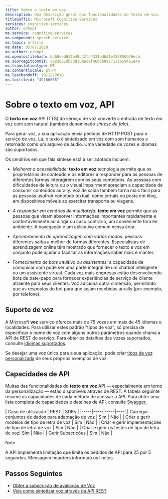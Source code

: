 ```yaml
---
title: Sobre o texto em voz
description: Uma descrição geral das funcionalidades do texto em voz.
titleSuffix: Microsoft Cognitive Services
services: cognitive-services
author: erhopf
ms.service: cognitive-services
ms.component: speech-service
ms.topic: article
ms.date: 05/07/2018
ms.author: erhopf
ms.openlocfilehash: bc60eed63fb40c42fc4331edb01e15f850bf6ecb
ms.sourcegitcommit: c282021dbc3815aac9f46b6b89c7131659461e49
ms.translationtype: MT
ms.contentlocale: pt-PT
ms.lasthandoff: 10/12/2018
ms.locfileid: "49166088"
---
```

# <a name="about-the-text-to-speech-api"></a>Sobre o texto em voz, API

O **texto em voz** API (TTS) do serviço de voz converte a entrada de texto em voz com som natural (também denominado *síntese de fala*).

Para gerar voz, a sua aplicação envia pedidos de HTTP POST para o serviço de voz. Lá, o texto é sintetizado em voz com som humanos e retornado como um arquivo de áudio. Uma variedade de vozes e idiomas são suportados.

Os cenários em que fala síntese está a ser adotada incluem:

* *Melhorar a acessibilidade:* **texto em voz** tecnologia permite que os proprietários de conteúdo e os editores a responder para as pessoas de diferentes formas interagirem com os seus conteúdos. As pessoas com dificuldades de leitura ou o visual impairment apreciam a capacidade de consumir conteúdos aurally. Voz de saída também torna mais fácil para as pessoas usufruir conteúdo textual, como jornais ou posta em blog, em dispositivos móveis ao exercitar transporte ou viagens.

* *A responder em cenários de multitarefa:* **texto em voz** permite que as pessoas que visam absorver informações importantes rapidamente e confortavelmente ao dirigir ou caso contrário, um conveniente fora ler ambiente. A navegação é um aplicativo comum nessa área. 

* *Aprimoramento de aprendizagem com vários modos:* pessoas diferentes saiba a melhor de formas diferentes. Especialistas de aprendizagem online têm mostrado que fornecer o texto e voz em conjunto pode ajudar a facilitar as informações saber mais e manter.

* *Fornecimento de bots intuitivo ou assistentes:* a capacidade de comunicar com pode ser uma parte integral de um chatbot inteligente ou um assistente virtual. Cada vez mais empresas estão desenvolvendo bots de bate-papo para fornecer experiências de serviço de cliente atraente para seus clientes. Voz adiciona outra dimensão, permitindo que as respostas do bot para que sejam recebidas aurally (por exemplo, por telefone).

## <a name="voice-support"></a>Suporte de voz

A Microsoft **voz** serviço oferece mais de 75 vozes em mais de 45 idiomas e localidades. Para utilizar estes padrão "tipos de voz", só precisa de especificar o nome de voz com alguns outros parâmetros quando chama a API de REST do serviço. Para obter os detalhes das vozes suportados, consulte [idiomas suportados](language-support.md#text-to-speech). 

Se desejar uma voz única para a sua aplicação, pode criar [tipos de voz personalizada](how-to-customize-voice-font.md) de seus próprios exemplos de voz.

## <a name="api-capabilities"></a>Capacidades de API

Muitas das funcionalidades do **texto em voz** API — especialmente em torno da personalização — estão disponíveis através de REST. A tabela seguinte resume as capacidades de cada método de acessar a API. Para obter uma lista completa de capacidades e detalhes de API, consulte [Swagger](https://swagger/service/11ed9226-335e-4d08-a623-4547014ba2cc#/),

| Caso de utilização | REST | SDKs |
|-----|-----|-----|----|
| Carregar conjuntos de dados para adaptação de voz | Sim | Não |
| Criar e gerir modelos de tipo de letra de voz | Sim | Não |
| Criar e gerir implementações de tipo de letra de voz | Sim | Não |
| Criar e gerir os testes de tipo de letra de voz| Sim | Não |
| Gerir Subscrições | Sim | Não |

> [!NOTE]
> A API implementa limitação que limita os pedidos de API para 25 por 5 segundos. Mensagem hearders informará os limites.

## <a name="next-steps"></a>Passos Seguintes

* [Obter a subscrição de avaliação de Voz](https://azure.microsoft.com/try/cognitive-services/)
* [Veja como sintetizar voz através da API REST](how-to-text-to-speech.md)
